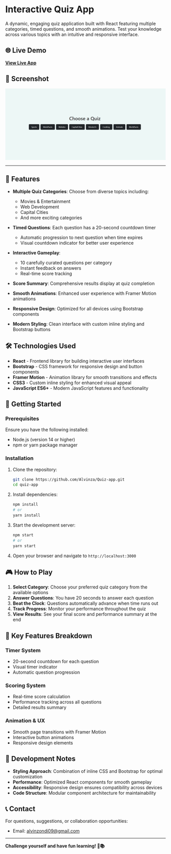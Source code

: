 # Interactive Quiz App

A dynamic, engaging quiz application built with React featuring multiple categories, timed questions, and smooth animations. Test your knowledge across various topics with an intuitive and responsive interface.

## 🌐 Live Demo
**[View Live App](https://quiz-app-two-pied-94.vercel.app/)**
## 📸 Screenshot

![App Screenshot](./src/assets/screenshot.png)

---

## 🧠 Features

- **Multiple Quiz Categories**: Choose from diverse topics including:
  - Movies & Entertainment
  - Web Development
  - Capital Cities
  - And more exciting categories

- **Timed Questions**: Each question has a 20-second countdown timer
  - Automatic progression to next question when time expires
  - Visual countdown indicator for better user experience

- **Interactive Gameplay**: 
  - 10 carefully curated questions per category
  - Instant feedback on answers
  - Real-time score tracking

- **Score Summary**: Comprehensive results display at quiz completion
- **Smooth Animations**: Enhanced user experience with Framer Motion animations
- **Responsive Design**: Optimized for all devices using Bootstrap components
- **Modern Styling**: Clean interface with custom inline styling and Bootstrap buttons

## 🛠️ Technologies Used

- **React** - Frontend library for building interactive user interfaces
- **Bootstrap** - CSS framework for responsive design and button components
- **Framer Motion** - Animation library for smooth transitions and effects
- **CSS3** - Custom inline styling for enhanced visual appeal
- **JavaScript ES6+** - Modern JavaScript features and functionality

## 🚀 Getting Started

### Prerequisites
Ensure you have the following installed:
- Node.js (version 14 or higher)
- npm or yarn package manager

### Installation

1. Clone the repository:
   ```bash
   git clone https://github.com/Alvinza/Quiz-app.git
   cd quiz-app
   ```

2. Install dependencies:
   ```bash
   npm install
   # or
   yarn install
   ```

3. Start the development server:
   ```bash
   npm start
   # or
   yarn start
   ```

4. Open your browser and navigate to `http://localhost:3000`

## 🎮 How to Play

1. **Select Category**: Choose your preferred quiz category from the available options
2. **Answer Questions**: You have 20 seconds to answer each question
3. **Beat the Clock**: Questions automatically advance when time runs out
4. **Track Progress**: Monitor your performance throughout the quiz
5. **View Results**: See your final score and performance summary at the end

## 🎯 Key Features Breakdown

### Timer System
- 20-second countdown for each question
- Visual timer indicator
- Automatic question progression

### Scoring System
- Real-time score calculation
- Performance tracking across all questions
- Detailed results summary

### Animation & UX
- Smooth page transitions with Framer Motion
- Interactive button animations
- Responsive design elements



## 🔧 Development Notes

- **Styling Approach**: Combination of inline CSS and Bootstrap for optimal customization
- **Performance**: Optimized React components for smooth gameplay
- **Accessibility**: Responsive design ensures compatibility across devices
- **Code Structure**: Modular component architecture for maintainability

## 📞 Contact

For questions, suggestions, or collaboration opportunities:
- Email: alvinzondi09@gmail.com

---

**Challenge yourself and have fun learning! 🎯📚**

